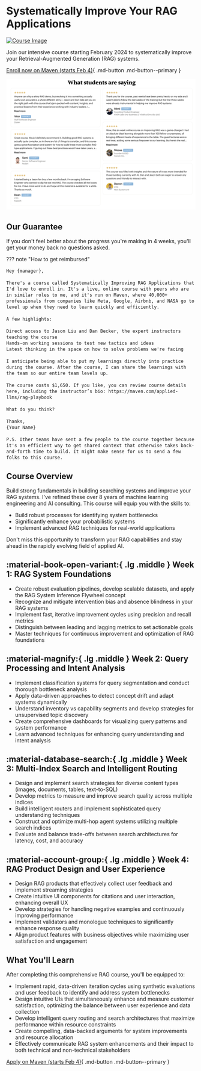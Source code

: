 # Systematically Improve Your RAG Applications

[![Course Image](writing/posts/img/rag-playbook-course.png)](https://maven.com/applied-llms/rag-playbook)

Join our intensive course starting February 2024 to systematically improve your Retrieval-Augmented Generation (RAG) systems. 

[Enroll now on Maven (starts Feb 4)](https://maven.com/applied-llms/rag-playbook){ .md-button .md-button--primary }

![RAG Playbook Course](writing/posts/img/course-review.png)

## Our Guarantee

If you don't feel better about the progress you're making in 4 weeks, you'll get your money back no questions asked.

??? note "How to get reimbursed"

    Hey {manager},

    There's a course called Systematically Improving RAG Applications that I'd love to enroll in. It's a live, online course with peers who are in similar roles to me, and it's run on Maven, where 40,000+ professionals from companies like Meta, Google, Airbnb, and NASA go to level up when they need to learn quickly and efficiently.

    A few highlights:

    Direct access to Jason Liu and Dan Becker, the expert instructors teaching the course
    Hands-on working sessions to test new tactics and ideas
    Latest thinking in the space on how to solve problems we're facing

    I anticipate being able to put my learnings directly into practice during the course. After the course, I can share the learnings with the team so our entire team levels up.

    The course costs $1,650. If you like, you can review course details here, including the instructor’s bio: https://maven.com/applied-llms/rag-playbook

    What do you think?

    Thanks,
    {Your Name}

    P.S. Other teams have sent a few people to the course together because it's an efficient way to get shared context that otherwise takes back-and-forth time to build. It might make sense for us to send a few folks to this course.


## Course Overview

Build strong fundamentals in building searching systems and improve your RAG systems. I've refined these over 8 years of machine learning engineering and AI consulting. This course will equip you with the skills to:

- Build robust processes for identifying system bottlenecks
- Significantly enhance your probabilistic systems
- Implement advanced RAG techniques for real-world applications

Don't miss this opportunity to transform your RAG capabilities and stay ahead in the rapidly evolving field of applied AI.

## :material-book-open-variant:{ .lg .middle } Week 1: RAG System Foundations

* Create robust evaluation pipelines, develop scalable datasets, and apply the RAG System Inference Flywheel concept
* Recognize and mitigate intervention bias and absence blindness in your RAG systems
* Implement fast, iterative improvement cycles using precision and recall metrics
* Distinguish between leading and lagging metrics to set actionable goals
* Master techniques for continuous improvement and optimization of RAG foundations

## :material-magnify:{ .lg .middle } Week 2: Query Processing and Intent Analysis

* Implement classification systems for query segmentation and conduct thorough bottleneck analysis
* Apply data-driven approaches to detect concept drift and adapt systems dynamically
* Understand inventory vs capability segments and develop strategies for unsupervised topic discovery
* Create comprehensive dashboards for visualizing query patterns and system performance
* Learn advanced techniques for enhancing query understanding and intent analysis

## :material-database-search:{ .lg .middle } Week 3: Multi-Index Search and Intelligent Routing

* Design and implement search strategies for diverse content types (images, documents, tables, text-to-SQL)
* Develop metrics to measure and improve search quality across multiple indices
* Build intelligent routers and implement sophisticated query understanding techniques
* Construct and optimize multi-hop agent systems utilizing multiple search indices
* Evaluate and balance trade-offs between search architectures for latency, cost, and accuracy

## :material-account-group:{ .lg .middle } Week 4: RAG Product Design and User Experience

* Design RAG products that effectively collect user feedback and implement streaming strategies
* Create intuitive UI components for citations and user interaction, enhancing overall UX
* Develop strategies for handling negative examples and continuously improving performance
* Implement validators and monologue techniques to significantly enhance response quality
* Align product features with business objectives while maximizing user satisfaction and engagement

## What You'll Learn

After completing this comprehensive RAG course, you'll be equipped to:

- Implement rapid, data-driven iteration cycles using synthetic evaluations and user feedback to identify and address system bottlenecks
- Design intuitive UIs that simultaneously enhance and measure customer satisfaction, optimizing the balance between user experience and data collection
- Develop intelligent query routing and search architectures that maximize performance within resource constraints
- Create compelling, data-backed arguments for system improvements and resource allocation
- Effectively communicate RAG system enhancements and their impact to both technical and non-technical stakeholders

[Apply on Maven (starts Feb 4)](https://maven.com/applied-llms/rag-playbook){ .md-button .md-button--primary }
